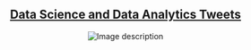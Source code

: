 

<div align="center">
 
 ## [Data Science and Data Analytics Tweets](https://rishabhrathore055.github.io/DS-Tweets/)

![Image description](https://dev-to-uploads.s3.amazonaws.com/uploads/articles/x1iv03qmqv50uy3oixl0.png)

</div>


 
